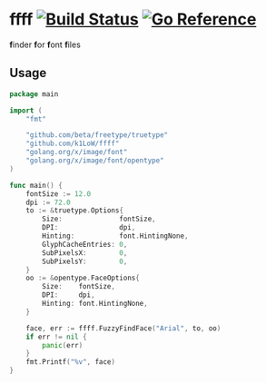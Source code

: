 # ffff [![Build Status](https://github.com/k1LoW/ffff/workflows/build/badge.svg)](https://github.com/k1LoW/ffff/actions) [![Go Reference](https://pkg.go.dev/badge/github.com/k1LoW/ffff.svg)](https://pkg.go.dev/github.com/k1LoW/ffff)

**f**inder **f**or **f**ont **f**iles

## Usage

``` go
package main

import (
	"fmt"

	"github.com/beta/freetype/truetype"
	"github.com/k1LoW/ffff"
	"golang.org/x/image/font"
	"golang.org/x/image/font/opentype"
)

func main() {
	fontSize := 12.0
	dpi := 72.0
	to := &truetype.Options{
		Size:              fontSize,
		DPI:               dpi,
		Hinting:           font.HintingNone,
		GlyphCacheEntries: 0,
		SubPixelsX:        0,
		SubPixelsY:        0,
	}
	oo := &opentype.FaceOptions{
		Size:    fontSize,
		DPI:     dpi,
		Hinting: font.HintingNone,
	}

	face, err := ffff.FuzzyFindFace("Arial", to, oo)
	if err != nil {
		panic(err)
	}
	fmt.Printf("%v", face)
}
```
